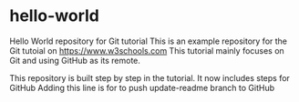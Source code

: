 # hello-world
Hello World repository for Git tutorial
This is an example repository for the Git tutoial on https://www.w3schools.com
This tutorial mainly focuses on Git and using GitHub as its remote.
  
This repository is built step by step in the tutorial.
It now includes steps for GitHub
Adding this line is for to push update-readme branch to GitHub